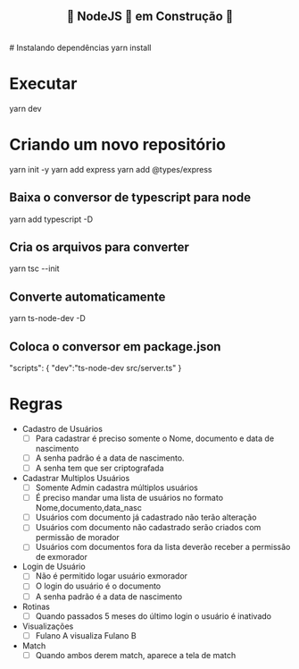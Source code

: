 <h2 align="center">
  🚧  NodeJS 🚀 em Construção  🚧
</h2>
<br>
# Instalando dependências
yarn install

# Executar
yarn dev

# Criando um novo repositório
yarn init -y
yarn add express
yarn add @types/express

## Baixa o conversor de typescript para node
yarn add typescript -D

## Cria os arquivos para converter
yarn tsc --init

## Converte automaticamente
yarn ts-node-dev -D

## Coloca o conversor em package.json
"scripts": {
  "dev":"ts-node-dev src/server.ts"
}
# Regras 
- Cadastro de Usuários
  - [ ] Para cadastrar é preciso somente o Nome, documento e data de nascimento
  - [ ] A senha padrão é a data de nascimento.
  - [ ] A senha tem que ser criptografada

- Cadastrar Multiplos Usuários
  - [ ] Somente Admin cadastra múltiplos usuários
  - [ ] É preciso mandar uma lista de usuários no formato Nome,documento,data_nasc
  - [ ] Usuários com documento já cadastrado não terão alteração
  - [ ] Usuários com documento não cadastrado serão criados com permissão de morador
  - [ ] Usuários com documentos fora da lista deverão receber a permissão de exmorador

- Login de Usuário
  - [ ] Não é permitido logar usuário exmorador
  - [ ] O login do usuário é o documento
  - [ ] A senha padrão é a data de nascimento

- Rotinas
  - [ ] Quando passados 5 meses do último login o usuário é inativado

- Visualizações
  - [ ] Fulano A visualiza Fulano B 

- Match
  - [ ] Quando ambos derem match, aparece a tela de match
